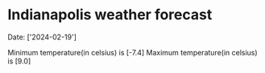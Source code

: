 # Indianapolis weather forecast 
Date: ['2024-02-19'] 

Minimum temperature(in celsius) is [-7.4] 
Maximum temperature(in celsius) is [9.0]